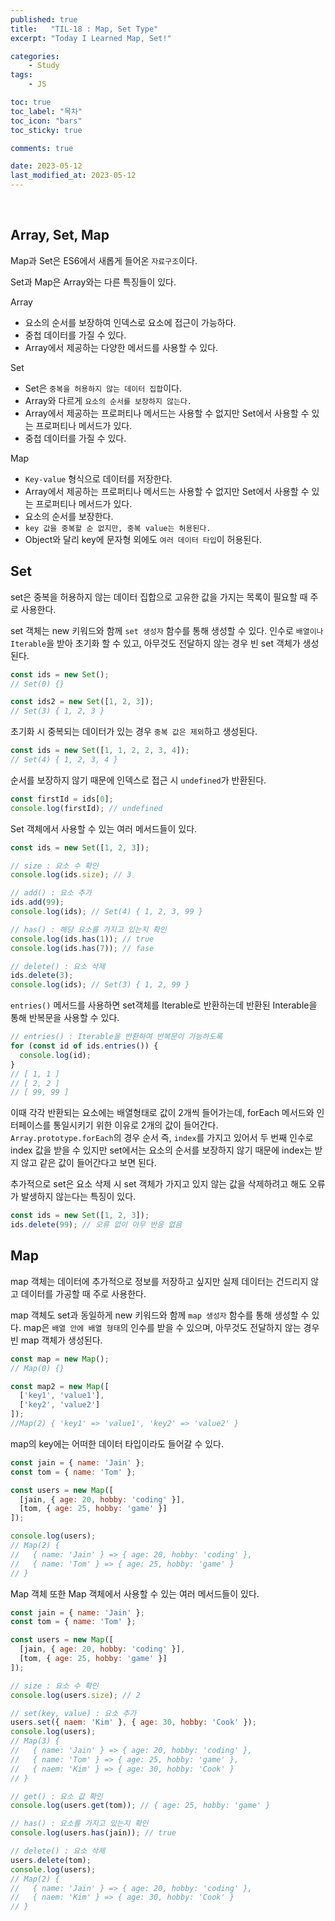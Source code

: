 ```yaml
---
published: true
title:   "TIL-18 : Map, Set Type"
excerpt: "Today I Learned Map, Set!"

categories:
    - Study
tags:
    - JS

toc: true
toc_label: "목차"
toc_icon: "bars"
toc_sticky: true

comments: true

date: 2023-05-12
last_modified_at: 2023-05-12
---
```

<br>

## Array, Set, Map

Map과 Set은 ES6에서 새롭게 들어온 `자료구조`이다.

Set과 Map은 Array와는 다른 특징들이 있다.  

Array 
- 요소의 순서를 보장하여 인덱스로 요소에 접근이 가능하다.
- 중첩 데이터를 가질 수 있다.
- Array에서 제공하는 다양한 메서드를 사용할 수 있다.

Set
- Set은 `중복을 허용하지 않는 데이터 집합`이다.
- Array와 다르게 `요소의 순서를 보장하지 않는다.`
- Array에서 제공하는 프로퍼티나 메서드는 사용할 수 없지만 Set에서 사용할 수 있는 프로퍼티나 메서드가 있다.
- 중첩 데이터를 가질 수 있다.

Map
- `Key-value` 형식으로 데이터를 저장한다.
- Array에서 제공하는 프로퍼티나 메서드는 사용할 수 없지만 Set에서 사용할 수 있는 프로퍼티나 메서드가 있다.
- 요소의 순서를 보장한다.
- `key 값을 중복할 순 없지만, 중복 value는 허용된다.`
- Object와 달리 key에 문자형 외에도 `여러 데이터 타입`이 허용된다.


## Set
set은 중복을 허용하지 않는 데이터 집합으로 고유한 값을 가지는 목록이 필요할 때 주로 사용한다.

set 객체는 new 키워드와 함께 `set 생성자` 함수를 통해 생성할 수 있다.
인수로 `배열이나 Iterable`을 받아 초기화 할 수 있고, 아무것도 전달하지 않는 경우 빈 set 객체가 생성된다.  

```js
const ids = new Set();
// Set(0) {}

const ids2 = new Set([1, 2, 3]);
// Set(3) { 1, 2, 3 }
```

초기화 시 중복되는 데이터가 있는 경우 `중복 값은 제외`하고 생성된다.

```js
const ids = new Set([1, 1, 2, 2, 3, 4]);
// Set(4) { 1, 2, 3, 4 }
```

순서를 보장하지 않기 때문에 인덱스로 접근 시 `undefined`가 반환된다.

```js
const firstId = ids[0];
console.log(firstId); // undefined
```

Set 객체에서 사용할 수 있는 여러 메서드들이 있다.

```js
const ids = new Set([1, 2, 3]);

// size : 요소 수 확인
console.log(ids.size); // 3

// add() : 요소 추가
ids.add(99);
console.log(ids); // Set(4) { 1, 2, 3, 99 }

// has() : 해당 요소를 가지고 있는지 확인
console.log(ids.has(1)); // true
console.log(ids.has(7)); // fase

// delete() : 요소 삭제
ids.delete(3);
console.log(ids); // Set(3) { 1, 2, 99 }
```

`entries()` 메서드를 사용하면 set객체를 Iterable로 반환하는데 반환된 Interable을 통해 반복문을 사용할 수 있다.

```js
// entries() : Iterable을 반환하여 반복문이 가능하도록
for (const id of ids.entries()) {
  console.log(id);
}
// [ 1, 1 ]
// [ 2, 2 ]
// [ 99, 99 ]
```

이때 각각 반환되는 요소에는 배열형태로 값이 2개씩 들어가는데,
forEach 메서드와 인터페이스를 통일시키기 위한 이유로 2개의 값이 들어간다.  
`Array.prototype.forEach`의 경우 순서 즉, `index`를 가지고 있어서 두 번째 인수로 index 값을 받을 수 있지만 set에서는 요소의 순서를 보장하지 않기 때문에 index는 받지 않고 같은 값이 들어간다고 보면 된다.

추가적으로 set은 요소 삭제 시 set 객체가 가지고 있지 않는 값을 삭제하려고 해도 오류가 발생하지 않는다는 특징이 있다.

```js
const ids = new Set([1, 2, 3]);
ids.delete(99); // 오류 없이 아무 반응 없음
```

## Map

map 객체는 데이터에 추가적으로 정보를 저장하고 싶지만 실제 데이터는 건드리지 않고 데이터를 가공할 때 주로 사용한다.

map 객체도 set과 동일하게 new 키워드와 함께 `map 생성자` 함수를 통해 생성할 수 있다.
map은 `배열 안에 배열 형태`의 인수를 받을 수 있으며, 아무것도 전달하지 않는 경우 빈 map 객체가 생성된다.  

```js
const map = new Map();
// Map(0) {}

const map2 = new Map([
  ['key1', 'value1'],
  ['key2', 'value2']
]);
//Map(2) { 'key1' => 'value1', 'key2' => 'value2' }
```

map의 key에는 어떠한 데이터 타입이라도 들어갈 수 있다.

```js
const jain = { name: 'Jain' };
const tom = { name: 'Tom' };

const users = new Map([
  [jain, { age: 20, hobby: 'coding' }],
  [tom, { age: 25, hobby: 'game' }]
]);

console.log(users);
// Map(2) {
//   { name: 'Jain' } => { age: 20, hobby: 'coding' },
//   { name: 'Tom' } => { age: 25, hobby: 'game' }
// }
```

Map 객체 또한 Map 객체에서 사용할 수 있는 여러 메서드들이 있다.

```js
const jain = { name: 'Jain' };
const tom = { name: 'Tom' };

const users = new Map([
  [jain, { age: 20, hobby: 'coding' }],
  [tom, { age: 25, hobby: 'game' }]
]);

// size : 요소 수 확인
console.log(users.size); // 2

// set(key, value) : 요소 추가
users.set({ naem: 'Kim' }, { age: 30, hobby: 'Cook' });
console.log(users); 
// Map(3) {
//   { name: 'Jain' } => { age: 20, hobby: 'coding' },
//   { name: 'Tom' } => { age: 25, hobby: 'game' },
//   { naem: 'Kim' } => { age: 30, hobby: 'Cook' }
// }

// get() : 요소 값 확인
console.log(users.get(tom)); // { age: 25, hobby: 'game' }

// has() : 요소를 가지고 있는지 확인
console.log(users.has(jain)); // true

// delete() : 요소 삭제
users.delete(tom);
console.log(users); 
// Map(2) {
//   { name: 'Jain' } => { age: 20, hobby: 'coding' },
//   { naem: 'Kim' } => { age: 30, hobby: 'Cook' }
// }
```
